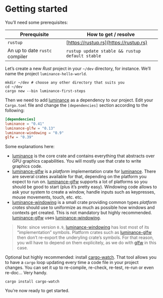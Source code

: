 # Getting started

You’ll need some prerequisites:

| Prerequisite                   | How to get / resolve                            |
| ------------------------------ | ----------------------------------------------- |
| `rustup`                       | [https://rustup.rs](https://rustup.rs)          |
| An up to date `rustc` compiler | `rustup update stable && rustup default stable` |

Let’s create a new _Rust_ project in your `~/dev` directory, for instance. We’ll name the project
`luminance-hello-world`.

```
mkdir ~/dev # choose any other directory that suits you
cd ~/dev
cargo new --bin luminance-first-steps
```

Then we need to add [luminance] as a dependency to our project. Edit your `Cargo.toml` file and
change the `[dependencies]` section according to the following:

```toml
[dependencies]
luminance = "0.41"
luminance-glfw = "0.13"
luminance-windowing = "0.9"
glfw = "0.39"
```

Some explanations here:

- [luminance] is the core crate and contains everything that abstracts over GPU graphics
  capabilities. You will mostly use that crate to write graphics code.
- [luminance-glfw] is a _platform_ implementation crate for [luminance]. There are several crates
  available for that, depending on the platform you expect to run on. [luminance-glfw] supports a
  lot of platforms so you should be good to start (plus it’s pretty easy). Windowing code allows
  to ask your system to create a window, handle inputs such as keypresses, mouse movements, touch,
  etc. etc.
- [luminance-windowing] is a small crate providing common types _platform crates_ should use to
  uniformize as much as possible how windows and contexts get created. This is not mandatory but
  highly recommended. [luminance-glfw] uses [luminance-windowing].

> Note: since version `0.9`, [luminance-windowing] has lost most of its “implementation” symbols.
> Platform crates such as [luminance-glfw] then don’t re-export the underyling crate’s symbols.
> For that reason, you will have to depend on them explicitely, as we do with [glfw] in this case.

Optional but highly recommended: install [cargo-watch]. That tool allows you to have a `cargo`
loop updating every time a code file in your project changes. You can set it up to re-compile,
re-check, re-test, re-run or even re-doc… Very handy.

```
cargo install cargo-watch
```

You’re now ready to get started.

[luminance]: https://crates.io/crates/luminance
[luminance-glfw]: https://crates.io/crates/luminance-glfw
[luminance-windowing]: https://crates.io/crates/luminance-glfw
[glfw]: https://crates.io/crates/glfw
[cargo-watch]: https://crates.io/crates/cargo-watch
[double buffering]: https://en.wikipedia.org/wiki/Multiple_buffering
[`Surface::poll_events`]: https://docs.rs/luminance-windowing/latest/luminance_windowing/trait.Surface.html#tymethod.poll_events
[`Surface::swap_buffers`]: https://docs.rs/luminance-windowing/latest/luminance_windowing/trait.Surface.html#tymethod.swap_buffers
[`Framebuffer`]: https://docs.rs/luminance/latest/luminance/framebuffer/struct.Framebuffer.html
[`Surface::back_buffer`]: https://docs.rs/luminance-windowing/latest/luminance_windowing/trait.Surface.html#method.back_buffer
[`GraphicsContext`]: https://docs.rs/luminance/latest/luminance/context/trait.GraphicsContext.html
[`Instant`]: https://doc.rust-lang.org/std/time/struct.Instant.html
[`Builder`]: https://docs.rs/luminance/latest/luminance/pipeline/struct.Builder.html
[`Builder::pipeline`]: https://docs.rs/luminance/latest/luminance/pipeline/struct.Builder.html#method.pipeline
[AST]: https://en.wikipedia.org/wiki/Abstract_syntax_tree
